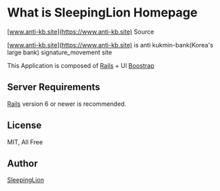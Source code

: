 # What is SleepingLion Homepage

[www.anti-kb.site](https://www.anti-kb.site) Source

[www.anti-kb.site](https://www.anti-kb.site) is anti kukmin-bank(Korea's large bank) signature_movement site

This Application is composed of [Rails](http://rubyonrails.org/) + UI [Boostrap](http://getbootstrap.com)

## Server Requirements

[Rails](http://rubyonrails.org/) version 6 or newer is recommended.

## License

MIT, All Free

## Author

[SleepingLion](https://www.sleepinglion.pe.kr)
